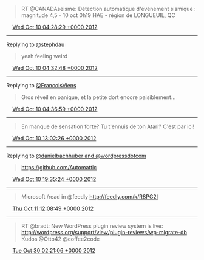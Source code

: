 > RT @CANADAseisme: Détection automatique d'événement sismique : magnitude 4,5 - 10 oct 0h19 HAE - région de LONGUEUIL, QC

<img src="/media/tweet.ico" width="12" /> [Wed Oct 10 04:28:29 +0000 2012](https://twitter.com/eduplessis/status/255887504010534913)

----

Replying to [@stephdau](https://twitter.com/stephdau/status/255886188358037505)

> yeah feeling weird

<img src="/media/tweet.ico" width="12" /> [Wed Oct 10 04:32:48 +0000 2012](https://twitter.com/eduplessis/status/255888589534142464)

----

Replying to [@FrancoisViens](https://twitter.com/FrancoisViens/status/255889129089429504)

> Gros réveil en panique, et la petite dort encore paisiblement...

<img src="/media/tweet.ico" width="12" /> [Wed Oct 10 04:36:59 +0000 2012](https://twitter.com/eduplessis/status/255889642103140352)

----

> En manque de sensation forte? Tu t'ennuis de ton Atari? C'est par ici!

<img src="/media/tweet.ico" width="12" /> [Wed Oct 10 13:02:26 +0000 2012](https://twitter.com/eduplessis/status/256016841242206208)

----

Replying to [@danielbachhuber and @wordpressdotcom](https://twitter.com/@danielbachhuber/status/256107279600979969)

> https://github.com/Automattic

<img src="/media/tweet.ico" width="12" /> [Wed Oct 10 19:35:24 +0000 2012](https://twitter.com/eduplessis/status/256115735179427840)

----

> Microsoft /read in @feedly http://feedly.com/k/R8PG2l

<img src="/media/tweet.ico" width="12" /> [Thu Oct 11 12:08:49 +0000 2012](https://twitter.com/eduplessis/status/256365735587225600)

----

> RT @bradt: New WordPress plugin review system is live: http://wordpress.org/support/view/plugin-reviews/wp-migrate-db Kudos @Otto42 @coffee2code

<img src="/media/tweet.ico" width="12" /> [Tue Oct 30 02:21:06 +0000 2012](https://twitter.com/eduplessis/status/263103201136496640)